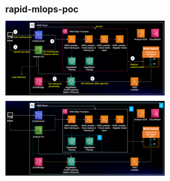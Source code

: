 # rapid-mlops-poc

![ref-architecture.png](./figures/ref-architecture.png)

![ref-architecture-implements.png](./figures/ref-architecture-implements.png)